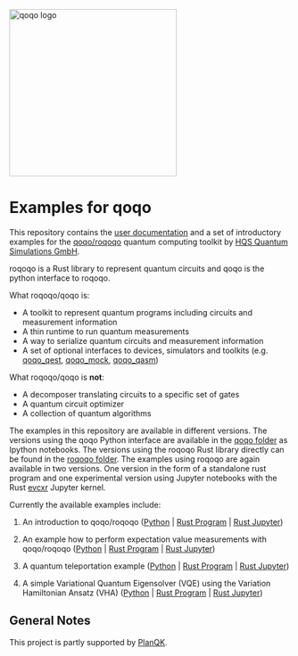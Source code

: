 <img src="qoqo_Logo_vertical_color.png" alt="qoqo logo" width="300" />

# Examples for qoqo

This repository contains the [user documentation]() and  a set of introductory examples for the [qoqo/roqoqo](https://github.com/HQSquantumsimulations/qoqo) quantum computing toolkit by [HQS Quantum Simulations GmbH](https://quantumsimulations.de).

roqoqo is a Rust library to represent quantum circuits and qoqo is the python interface to roqoqo.

What roqoqo/qoqo is:

* A toolkit to represent quantum programs including circuits and measurement information
* A thin runtime to run quantum measurements
* A way to serialize quantum circuits and measurement information
* A set of optional interfaces to devices, simulators and toolkits (e.g. [qoqo_qest](https://github.com/HQSquantumsimulations/qoqo-quest), [qoqo_mock](https://github.com/HQSquantumsimulations/qoqo_mock), [qoqo_qasm](https://github.com/HQSquantumsimulations/qoqo_qasm))

What roqoqo/qoqo is **not**:

* A decomposer translating circuits to a specific set of gates
* A quantum circuit optimizer
* A collection of quantum algorithms

The examples in this repository are available in different versions. The versions using the qoqo Python interface are available in the [qoqo folder](./qoqo/) as Ipython notebooks.
The versions using the roqoqo Rust library directly can be found in the [roqoqo folder](./roqoqo/). The examples using roqoqo are again available in two versions.
One version in the form of a standalone rust program and one experimental version using Jupyter notebooks with the Rust [evcxr](https://github.com/google/evcxr) Jupyter kernel.

Currently the available examples include:

1. An introduction to qoqo/roqoqo ([Python](./qoqo/Intro_to_qoqo.ipynb) | [Rust Program](./roqoqo/standaloe/1_Intro_to_roqoqo/) | [Rust Jupyter](./roqoqo/notebooks/1_Intro_to_roqoqo.ipynb))

2. An example how to perform expectation value measurements with qoqo/roqoqo ([Python](./qoqo/Measurement_Example.ipynb) | [Rust Program](./roqoqo/standalone/2_Measurement_example/) | [Rust Jupyter](./roqoqo/notebooks/2_Measurement_example.ipynb))
3. A quantum teleportation example ([Python](./qoqo/3_Teleportation_Example.ipynb) | [Rust Program](./roqoqo/standalone/3_Teleportation_example/) | [Rust Jupyter](./roqoqo/notebook/3_Teleportation_example.ipynb))
4. A simple Variational Quantum Eigensolver (VQE) using the Variation Hamiltonian Ansatz (VHA) ([Python](./qoqo/Simple_VHA_with_qoqo.ipynb) | [Rust Program](./roqoqo/) | [Rust Jupyter](./roqoqo/))

## General Notes

This project is partly supported by [PlanQK](https://planqk.de).
